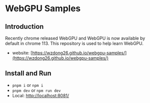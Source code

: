 # WebGPU Samples

## Introduction

Recently chrome released WebGPU and WebGPU is now available by default in chrome 113. This repository is used to help learn WebGPU.

-   website: [https://wzdong26.github.io/webgpu-samples/](https://wzdong26.github.io/webgpu-samples/)

## Install and Run

-   `pnpm i` or `npm i`
-   `pnpm dev` or `npm run dev`
-   Local: [http://localhost:8081/](http://localhost:8081/)
